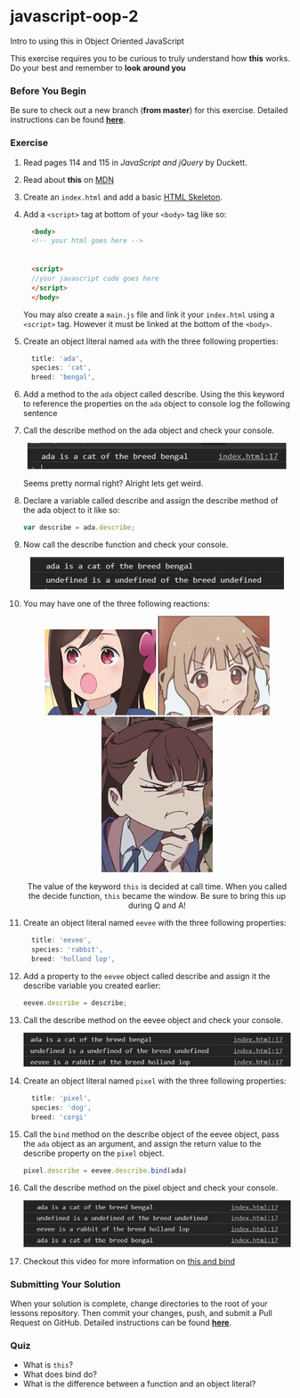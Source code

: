 # javascript-oop-2

Intro to using this in Object Oriented JavaScript

This exercise requires you to be curious to truly understand how **this** works.  Do your best and remember to **look around you**

### Before You Begin

Be sure to check out a new branch (**from master**) for this exercise. Detailed instructions can be found [**here**](../../guides/before-each-exercise.md).

### Exercise

1. Read pages 114 and 115 in _JavaScript and jQuery_ by Duckett.
1. Read about **this** on [MDN](https://developer.mozilla.org/en-US/docs/Web/JavaScript/Reference/Operators/this)
1. Create an `index.html` and add a basic [HTML Skeleton](../html-skeleton/README.md).

1. Add a `<script>` tag at bottom of your `<body>` tag like so:

    ```html
      <body>
      <!-- your html goes here -->


      <script>
      //your javascript code goes here
      </script>
      </body>
    ```

    You may also create a `main.js` file and link it your `index.html` using a `<script>` tag.  However it must be linked at the bottom of the `<body>`.

1. Create an object literal named `ada` with the three following properties:

    ```javascript
      title: 'ada',
      species: 'cat',
      breed: 'bengal',
    ```

1.  Add a method to the `ada` object called describe.  Using the this keyword to reference the properties on the `ada` object to console log the following sentence

1.  Call the describe method on the ada object and check your console.

    <p align="center">
      <img src="images/js-oop-2-1.JPG" alt="js-oop-2">
    </p>

    Seems pretty normal right? Alright lets get weird.

1.  Declare a variable called describe and assign the describe method of the ada object to it like so:

    ```javascript
    var describe = ada.describe;
    ```

1.  Now call the describe function and check your console.

    <p align="center">
      <img src="images/js-oop-2-2.JPG" alt="js-oop-2">
    </p>

1.  You may have one of the three following reactions:
    <div align="center">
      <img src="images/surprised.jpg" alt="js-oop-2">
      <img src="images/thinking2.jpg" alt="js-oop-2">
      <img src="images/thinking4.jpg" alt="js-oop-2">
    <div>

    The value of the keyword `this` is decided at call time.  When you called the decide function, `this` became the window.  Be sure to bring this up during Q and A!


1. Create an object literal named `eevee` with the three following properties:

    ```javascript
      title: 'eevee',
      species: 'rabbit',
      breed: 'holland lop',
    ```

1.  Add a property to the `eevee` object called describe and assign it the describe variable you created earlier:

    ```javascript
    eevee.describe = describe;
    ```

1.  Call the describe method on the eevee object and check your console.

    <p align="center">
      <img src="images/js-oop-2-3.JPG" alt="js-oop-2">
    </p>


1.  Create an object literal named `pixel` with the three following properties:

    ```javascript
      title: 'pixel',
      species: 'dog',
      breed: 'corgi'
    ```

1.  Call the `bind` method on the describe object of the eevee object, pass the `ada` object as an argument, and assign the return value to the describe property on the `pixel` object.

    ```javascript
    pixel.describe = eevee.describe.bind(ada)
    ```

1. Call the describe method on the pixel object and check your console.

    <p align="center">
      <img src="images/js-oop-2-4.JPG" alt="js-oop-2">
    </p>

1. Checkout this video for more information on [this and bind](https://youtu.be/GhbhD1HR5vk?t=582)
### Submitting Your Solution

When your solution is complete, change directories to the root of your lessons repository. Then commit your changes, push, and submit a Pull Request on GitHub. Detailed instructions can be found [**here**](../../guides/after-each-exercise.md).

### Quiz

- What is `this`?
- What does bind do?
- What is the difference between a function and an object literal?
